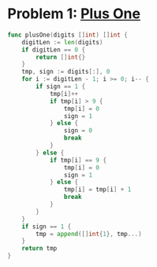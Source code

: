 # Problem 1: [Plus One](https://leetcode.com/problems/plus-one/description/)

```go
func plusOne(digits []int) []int {
	digitLen := len(digits)
	if digitLen == 0 {
		return []int{}
	}
	tmp, sign := digits[:], 0
	for i := digitLen - 1; i >= 0; i-- {
		if sign == 1 {
			tmp[i]++
			if tmp[i] > 9 {
				tmp[i] = 0
				sign = 1
			} else {
				sign = 0
				break
			}
		} else {
			if tmp[i] == 9 {
				tmp[i] = 0
				sign = 1
			} else {
				tmp[i] = tmp[i] + 1
				break
			}
		}
	}
	if sign == 1 {
		tmp = append([]int{1}, tmp...)
	}
	return tmp
}
```
